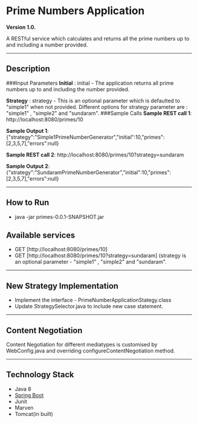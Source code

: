 # Prime Numbers Application
**Version 1.0.**

A RESTful service which calculates and returns all the prime numbers up to and including a number provided.

---
## Description
###Input Parameters
**Initial** : initial - The application returns all prime numbers up to and including the number provided.  

**Strategy** : strategy - This is an optional parameter which is defaulted to "simple1" when not provided.
Different options for strategy parameter are : 	"simple1" , "simple2" and "sundaram".
###Sample Calls
**Sample REST call 1**: http://localhost:8080/primes/10

**Sample Output 1**: {"strategy":"Simple1PrimeNumberGenerator","initial":10,"primes":[2,3,5,7],"errors":null}

**Sample REST call 2**: http://localhost:8080/primes/10?strategy=sundaram

**Sample Output 2**: {"strategy":"SundaramPrimeNumberGenerator","initial":10,"primes":[2,3,5,7],"errors":null}

---
## How to Run
- java -jar primes-0.0.1-SNAPSHOT.jar

## Available services
- GET [http://localhost:8080/primes/10]
- GET [http://localhost:8080/primes/10?strategy=sundaram] (strategy is an optional parameter - "simple1" , "simple2" and "sundaram".

---
## New Strategy Implementation
- Implement the interface - PrimeNumberApplicationStategy.class
- Update StrategySelector.java to include new case statement.

---
## Content Negotiation
Content Negotiation for different mediatypes is customised by WebConfig.java and overriding configureContentNegotiation method.

---
## Technology Stack
* Java 8
* [Spring Boot](https://spring.io/projects/spring-boot)
* Junit
* Marven
* Tomcat(in built)









